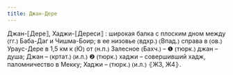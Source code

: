 ```yaml
---
title: Джан-Дере
---
```


Джан-⟦Дере⟧, Хаджи-⟦Дереси⟧
: широкая балка с плоским дном между ⦅гг.⦆ Баба-Даг и Чишма-Боир; в ее низовье ⦅вдхр.⦆ ⦅Впад.⦆ справа в ⦅ов.⦆ Ураус-Дере в 1,5 км к ⦅Ю⦆ от ⦅н.п.⦆ Залесное ⦅Бахч.⦆ – ❶ ⦅тюрк.⦆ джан – душа; Джан – ⦅кртат.⦆ ⦅и.л.⦆ ❷ ⦅тюрк.⦆ хаджи – совершивший хадж, паломничество в Мекку; Хаджи – ⦅тюрк.⦆ ⦅и.л.⦆ ⦃Ж3, Ж4⦄.
